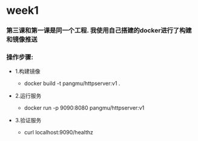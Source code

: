 # week1
### 第三课和第一课是同一个工程. 我使用自己搭建的docker进行了构建和镜像推送

### 操作步骤:
- 1.构建镜像
    - docker build -t pangmu/httpserver:v1 .
    
- 2.运行服务
    - docker run -p 9090:8080  pangmu/httpserver:v1
    
- 3.验证服务
    - curl localhost:9090/healthz